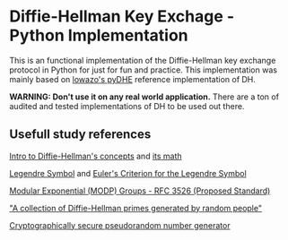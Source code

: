 # Diffie-Hellman Key Exchage - Python Implementation
This is an functional implementation of the Diffie-Hellman key exchange protocol in Python for just for fun and practice. This implementation was mainly based on [lowazo's pyDHE](https://github.com/lowazo/pyDHE) reference implementation of DH. 

**WARNING: Don't use it on any real world application.** There are a ton of audited and tested implementations of DH to be used out there.

## Usefull study references

[Intro to Diffie-Hellman's concepts](https://www.youtube.com/watch?v=NmM9HA2MQGI) and [its math](https://www.youtube.com/watch?v=Yjrfm_oRO0w)

[Legendre Symbol](https://en.wikipedia.org/wiki/Legendre_symbol) and [Euler's Criterion for the Legendre Symbol](https://www.youtube.com/watch?v=o23itWTcEYw)

[Modular Exponential (MODP) Groups - RFC 3526 (Proposed Standard)](https://datatracker.ietf.org/doc/rfc3526/)

["A collection of Diffie-Hellman primes generated by random people"](https://github.com/RedHatProductSecurity/Diffie-Hellman-Primes)

[Cryptographically secure pseudorandom number generator](https://en.wikipedia.org/wiki/Cryptographically_secure_pseudorandom_number_generator)
